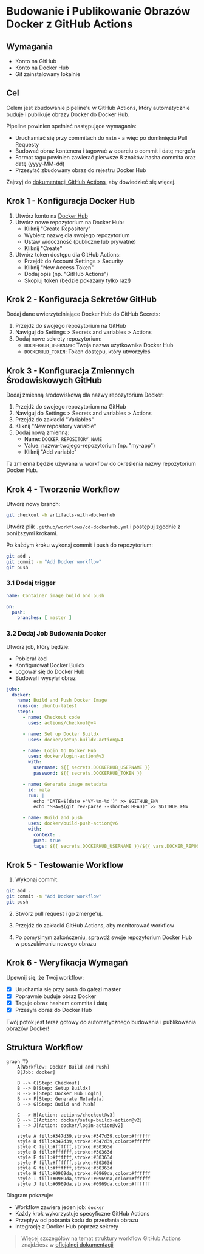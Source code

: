 # Budowanie i Publikowanie Obrazów Docker z GitHub Actions

## Wymagania

- Konto na GitHub
- Konto na Docker Hub
- Git zainstalowany lokalnie

## Cel

Celem jest zbudowanie pipeline'u w GitHub Actions, który automatycznie buduje i publikuje obrazy Docker do Docker Hub.

Pipeline powinien spełniać następujące wymagania:
- Uruchamiać się przy commitach do `main` - a więc po domknięciu Pull Requesty
- Budować obraz kontenera i tagować w oparciu o commit i datę merge'a
- Format tagu powinien zawierać pierwsze 8 znaków hasha commita oraz datę (yyyy-MM-dd)
- Przesyłać zbudowany obraz do rejestru Docker Hub

Zajrzyj do [dokumentacji GitHub Actions](https://docs.github.com/en/actions), aby dowiedzieć się więcej.

## Krok 1 - Konfiguracja Docker Hub

1. Utwórz konto na [Docker Hub](https://hub.docker.com/)
2. Utwórz nowe repozytorium na Docker Hub:
   - Kliknij "Create Repository"
   - Wybierz nazwę dla swojego repozytorium
   - Ustaw widoczność (publiczne lub prywatne)
   - Kliknij "Create"
3. Utwórz token dostępu dla GitHub Actions:
   - Przejdź do Account Settings > Security
   - Kliknij "New Access Token"
   - Dodaj opis (np. "GitHub Actions")
   - Skopiuj token (będzie pokazany tylko raz!)

## Krok 2 - Konfiguracja Sekretów GitHub

Dodaj dane uwierzytelniające Docker Hub do GitHub Secrets:

1. Przejdź do swojego repozytorium na GitHub
2. Nawiguj do Settings > Secrets and variables > Actions
3. Dodaj nowe sekrety repozytorium:
   - `DOCKERHUB_USERNAME`: Twoja nazwa użytkownika Docker Hub
   - `DOCKERHUB_TOKEN`: Token dostępu, który utworzyłeś

## Krok 3 - Konfiguracja Zmiennych Środowiskowych GitHub

Dodaj zmienną środowiskową dla nazwy repozytorium Docker:

1. Przejdź do swojego repozytorium na GitHub
2. Nawiguj do Settings > Secrets and variables > Actions
3. Przejdź do zakładki "Variables"
4. Kliknij "New repository variable"
5. Dodaj nową zmienną:
   - Name: `DOCKER_REPOSITORY_NAME`
   - Value: nazwa-twojego-repozytorium (np. "my-app")
   - Kliknij "Add variable"

Ta zmienna będzie używana w workflow do określenia nazwy repozytorium Docker Hub.

## Krok 4 - Tworzenie Workflow

Utwórz nowy branch:

```bash
git checkout -b artifacts-with-dockerhub
```

Utwórz plik `.github/workflows/cd-dockerhub.yml` i postępuj zgodnie z poniższymi krokami.

Po każdym kroku wykonaj commit i push do repozytorium:

```bash
git add .
git commit -m "Add Docker workflow"
git push
```

### 3.1 Dodaj trigger

```yaml
name: Container image build and push

on:
  push:
    branches: [ master ]
```

### 3.2 Dodaj Job Budowania Docker

Utwórz job, który będzie:
- Pobierał kod
- Konfigurował Docker Buildx
- Logował się do Docker Hub
- Budował i wysyłał obraz

```yaml
jobs:
  docker:
    name: Build and Push Docker Image
    runs-on: ubuntu-latest
    steps:
      - name: Checkout code
        uses: actions/checkout@v4

      - name: Set up Docker Buildx
        uses: docker/setup-buildx-action@v4

      - name: Login to Docker Hub
        uses: docker/login-action@v3
        with:
          username: ${{ secrets.DOCKERHUB_USERNAME }}
          password: ${{ secrets.DOCKERHUB_TOKEN }}

      - name: Generate image metadata
        id: meta
        run: |
          echo "DATE=$(date +'%Y-%m-%d')" >> $GITHUB_ENV
          echo "SHA=$(git rev-parse --short=8 HEAD)" >> $GITHUB_ENV

      - name: Build and push
        uses: docker/build-push-action@v6
        with:
          context: .
          push: true
          tags: ${{ secrets.DOCKERHUB_USERNAME }}/${{ vars.DOCKER_REPOSITORY_NAME }}:${{ env.SHA }}-${{ env.DATE }}
```

## Krok 5 - Testowanie Workflow

1. Wykonaj commit:
```bash
git add .
git commit -m "Add Docker workflow"
git push
```

2. Stwórz pull request i go zmerge'uj.

1. Przejdź do zakładki GitHub Actions, aby monitorować workflow
2. Po pomyślnym zakończeniu, sprawdź swoje repozytorium Docker Hub w poszukiwaniu nowego obrazu

## Krok 6 - Weryfikacja Wymagań

Upewnij się, że Twój workflow:
- [x] Uruchamia się przy push do gałęzi master
- [x] Poprawnie buduje obraz Docker
- [x] Taguje obraz hashem commita i datą
- [x] Przesyła obraz do Docker Hub

Twój potok jest teraz gotowy do automatycznego budowania i publikowania obrazów Docker!

## Struktura Workflow

```mermaid
graph TD
    A[Workflow: Docker Build and Push]
    B[Job: docker]
    
    B --> C[Step: Checkout]
    B --> D[Step: Setup Buildx]
    B --> E[Step: Docker Hub Login]
    B --> F[Step: Generate Metadata]
    B --> G[Step: Build and Push]
    
    C --> H[Action: actions/checkout@v3]
    D --> I[Action: docker/setup-buildx-action@v2]
    E --> J[Action: docker/login-action@v2]
    
    style A fill:#347d39,stroke:#347d39,color:#ffffff
    style B fill:#347d39,stroke:#347d39,color:#ffffff
    style C fill:#ffffff,stroke:#30363d
    style D fill:#ffffff,stroke:#30363d
    style E fill:#ffffff,stroke:#30363d
    style F fill:#ffffff,stroke:#30363d
    style G fill:#ffffff,stroke:#30363d
    style H fill:#0969da,stroke:#0969da,color:#ffffff
    style I fill:#0969da,stroke:#0969da,color:#ffffff
    style J fill:#0969da,stroke:#0969da,color:#ffffff
```

Diagram pokazuje:
- Workflow zawiera jeden job: `docker`
- Każdy krok wykorzystuje specyficzne GitHub Actions
- Przepływ od pobrania kodu do przesłania obrazu
- Integrację z Docker Hub poprzez sekrety

> Więcej szczegółów na temat struktury workflow GitHub Actions znajdziesz w [oficjalnej dokumentacji](https://docs.github.com/en/actions/learn-github-actions/understanding-github-actions)
